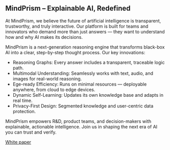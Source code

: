 ## MindPrism – Explainable AI, Redefined

At MindPrism, we believe the future of artificial intelligence is transparent, trustworthy, and truly interactive.
Our platform is built for teams and innovators who demand more than just answers — they want to understand how and why AI makes its decisions.

MindPrism is a next-generation reasoning engine that transforms black-box AI into a clear, step-by-step thought process.
Our key innovations:

* Reasoning Graphs: Every answer includes a transparent, traceable logic path.
* Multimodal Understanding: Seamlessly works with text, audio, and images for real-world reasoning.
* Ege-ready Efficiency: Runs on minimal resources — deployable anywhere, from cloud to edge devices.
* Dynamic Self-Learning: Updates its own knowledge base and adapts in real time.
* Privacy-First Design: Segmented knowledge and user-centric data protection.

MindPrism empowers R&D, product teams, and decision-makers with explainable, actionable intelligence.
Join us in shaping the next era of AI you can trust and verify.

[White paper](../MindPrism%20white%20paper%200.2.pdf)
